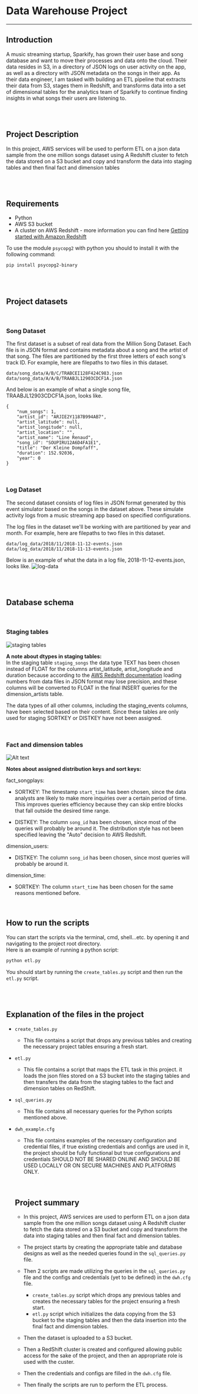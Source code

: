 # Data Warehouse Project
---  
  

## Introduction
A music streaming startup, Sparkify, has grown their user base and song database and want to move their processes and data onto the cloud. Their data resides in S3, in a directory of JSON logs on user activity on the app, as well as a directory with JSON metadata on the songs in their app.
As their data engineer, I am tasked with building an ETL pipeline that extracts their data from S3, stages them in Redshift, and transforms data into a set of dimensional tables for the analytics team of Sparkify to continue finding insights in what songs their users are listening to.  

<br>
<br>

## Project Description
In this project, AWS services will be used to perform ETL on a json data sample from the one million songs dataset using A Redshift cluster to fetch the data stored on a S3 bucket and copy and transform the data into staging tables and then final fact and dimension tables

<br>
<br>

## Requirements
- Python
- AWS S3 bucket 
- A cluster on AWS Redshift - more information you can find here [Getting started with Amazon Redshift](https://docs.aws.amazon.com/redshift/latest/gsg/getting-started.html)  


To use the module `psycopg2` with python you should to install it with the following command:

  ```bash
  pip install psycopg2-binary
  ```  

<br>
<br>

## Project datasets

<br>

### Song Dataset

The first dataset is a subset of real data from the Million Song Dataset. Each file is in JSON format and contains metadata about a song and the artist of that song. The files are partitioned by the first three letters of each song's track ID. For example, here are filepaths to two files in this dataset.
```
data/song_data/A/B/C/TRABCEI128F424C983.json
data/song_data/A/A/B/TRAABJL12903CDCF1A.json
```
And below is an example of what a single song file, TRAABJL12903CDCF1A.json, looks like.
```
{
    "num_songs": 1,
    "artist_id": "ARJIE2Y1187B994AB7",
    "artist_latitude": null,
    "artist_longitude": null,
    "artist_location": "",
    "artist_name": "Line Renaud",
    "song_id": "SOUPIRU12A6D4FA1E1",
    "title": "Der Kleine Dompfaff",
    "duration": 152.92036,
    "year": 0
}
```

<br>

### Log Dataset

The second dataset consists of log files in JSON format generated by this event simulator based on the songs in the dataset above. These simulate activity logs from a music streaming app based on specified configurations.  

The log files in the dataset we'll be working with are partitioned by year and month. For example, here are filepaths to two files in this dataset.
```
data/log_data/2018/11/2018-11-12-events.json
data/log_data/2018/11/2018-11-13-events.json
```
Below is an example of what the data in a log file, 2018-11-12-events.json, looks like.
![log-data](https://video.udacity-data.com/topher/2019/February/5c6c15e9_log-data/log-data.png)

<br>
<br>

## Database schema

<br>

### **Staging tables**
![staging tables](staging%20tables.png)

**A note about dtypes in staging tables:**  
In the staging table `staging_songs` the data type TEXT has been chosen instead of FLOAT for the columns artist_latitude, artist_longitude and duration because according to the [AWS Redshift documentation](https://docs.aws.amazon.com/redshift/latest/dg/copy-usage_notes-copy-from-json.html) loading numbers from data files in JSON format may lose precision, and these columns will be converted to FLOAT in the final INSERT queries for the dimension_artists table.  

The data types of all other columns, including the staging_events columns, have been selected based on their content.
Since these tables are only used for staging SORTKEY or DISTKEY have not been assigned.

<br>

### **Fact and dimension tables**
![Alt text](fact%20and%20dimension%20tables.png)



**Notes about assigned distribution keys and sort keys:**  

fact_songplays:
- SORTKEY:
The timestamp `start_time` has been chosen, since the data analysts are likely to make more inquiries over a certain period of time. This improves queries efficiency because they can skip entire blocks that fall outside the desired time range.

- DISTKEY:
The column `song_id` has been chosen, since most of the queries will probably be around it.
The distribution style has not been specified leaving the "Auto" decision to AWS Redshift.

dimension_users:
- DISTKEY:
The column `song_id` has been chosen, since most queries will probably be around it.

dimension_time:
- SORTKEY:
The column `start_time` has been chosen for the same reasons mentioned before.

<br>

## How to run the scripts
You can start the scripts via the terminal, cmd, shell...etc. by opening it and navigating to the project root directory.   
Here is an example of running a python script:
```bash
python etl.py
```
You should start by running the `create_tables.py` script and then run the `etl.py` script.

<br>
<br>

## Explanation of the files in the project  

- `create_tables.py`
  - This file contains a script that drops any previous tables and creating the necessary project tables ensuring a fresh start.
- `etl.py`
  - This file contains a script that maps the ETL task in this project. it loads the json files stored on a S3 bucket into the staging tables and then transfers the data from the staging tables to the fact and dimension tables on RedShift.
- `sql_queries.py`
  - This file contains all necessary queries for the Python scripts mentioned above.
- `dwh_example.cfg`
  - This file contains examples of the necessary configuration and credential files, if true existing credentials and configs are used in it, the project should be fully functional but true configurations and credentials SHOULD NOT BE SHARED ONLINE AND SHOULD BE USED LOCALLY OR ON SECURE MACHINES AND PLATFORMS ONLY.

  <br>
  <br>

  ## Project summary
  - In this project, AWS services are used to perform ETL on a json data sample from the one million songs dataset using A Redshift cluster to fetch the data stored on a S3 bucket and copy and transform the data into staging tables and then final fact and dimension tables.

  - The project starts by creating the appropriate table and database designs as well as the needed queries found in the `sql_queries.py` file.

  - Then 2 scripts are made utilizing the queries in the `sql_queries.py` file and the configs and credentials (yet to be defined) in the `dwh.cfg` file.
    - `create_tables.py` script which drops any previous tables and creates the necessary tables for the project ensuring a fresh start.
    - `etl.py` script which initializes the data copying from the S3 bucket to the staging tables and then the data insertion into the final fact and dimension tables.

  - Then the dataset is uploaded to a S3 bucket.

  - Then a RedShift cluster is created and configured allowing public access for the sake of the project, and then an appropriate role is used with the custer.

  - Then the credentials and configs are filled in the `dwh.cfg` file.

  - Then finally the scripts are run to perform the ETL process.

